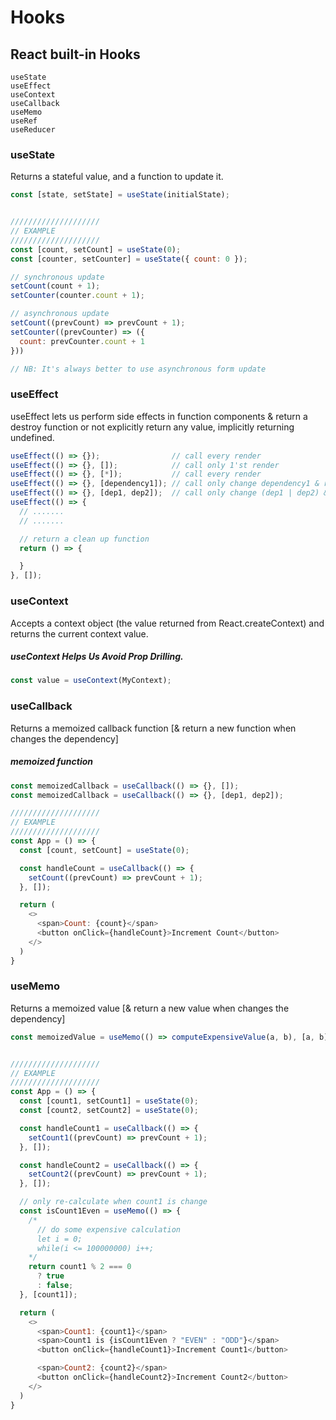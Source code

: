 # Hooks

## React built-in Hooks
```
useState
useEffect
useContext
useCallback
useMemo
useRef
useReducer
```

### useState
Returns a stateful value, and a function to update it.
```js
const [state, setState] = useState(initialState);


////////////////////
// EXAMPLE
////////////////////
const [count, setCount] = useState(0);
const [counter, setCounter] = useState({ count: 0 });

// synchronous update
setCount(count + 1);
setCounter(counter.count + 1);

// asynchronous update
setCount((prevCount) => prevCount + 1);
setCounter((prevCounter) => ({
  count: prevCounter.count + 1
}))

// NB: It's always better to use asynchronous form update
```


### useEffect
useEffect lets us perform side effects in function components & return a destroy function or not explicitly return any value, implicitly returning undefined.
```js
useEffect(() => {});                // call every render
useEffect(() => {}, []);            // call only 1'st render
useEffect(() => {}, [*]);           // call every render
useEffect(() => {}, [dependency1]); // call only change dependency1 & render
useEffect(() => {}, [dep1, dep2]);  // call only change (dep1 | dep2) & render
useEffect(() => {
  // .......
  // .......

  // return a clean up function
  return () => {

  }
}, []);
```


### useContext
Accepts a context object (the value returned from React.createContext) and returns the current context value.
##### useContext Helps Us Avoid Prop Drilling.
```js
const value = useContext(MyContext);
```


### useCallback
Returns a memoized callback function [& return a new function when changes the dependency]
##### memoized function
```js
const memoizedCallback = useCallback(() => {}, []);
const memoizedCallback = useCallback(() => {}, [dep1, dep2]);

////////////////////
// EXAMPLE
////////////////////
const App = () => {
  const [count, setCount] = useState(0);

  const handleCount = useCallback(() => {
    setCount((prevCount) => prevCount + 1);
  }, []);

  return (
    <>
      <span>Count: {count}</span>
      <button onClick={handleCount}>Increment Count</button>
    </>
  )
}
```


### useMemo
Returns a memoized value [& return a new value when changes the dependency]
```js
const memoizedValue = useMemo(() => computeExpensiveValue(a, b), [a, b]);


////////////////////
// EXAMPLE
////////////////////
const App = () => {
  const [count1, setCount1] = useState(0);
  const [count2, setCount2] = useState(0);

  const handleCount1 = useCallback(() => {
    setCount1((prevCount) => prevCount + 1);
  }, []);

  const handleCount2 = useCallback(() => {
    setCount2((prevCount) => prevCount + 1);
  }, []);

  // only re-calculate when count1 is change
  const isCount1Even = useMemo(() => {
    /*
      // do some expensive calculation
      let i = 0;
      while(i <= 100000000) i++;
    */
    return count1 % 2 === 0
      ? true
      : false;
  }, [count1]);

  return (
    <>
      <span>Count1: {count1}</span>
      <span>Count1 is {isCount1Even ? "EVEN" : "ODD"}</span>
      <button onClick={handleCount1}>Increment Count1</button>

      <span>Count2: {count2}</span>
      <button onClick={handleCount2}>Increment Count2</button>
    </>
  )
}
```


### 

```js

```


### 

```js

```
